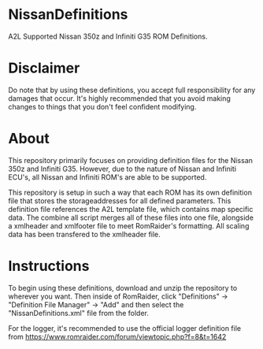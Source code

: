 # NissanDefinitions
A2L Supported Nissan 350z and Infiniti G35 ROM Definitions. 

# Disclaimer
Do note that by using these definitions, you accept full responsibility for any damages that occur. It's highly recommended that you avoid making changes to things that you don't feel confident modifying.

# About
This repository primarily focuses on providing definition files for the Nissan 350z and Infiniti G35. However, due to the nature of Nissan and Infiniti ECU's, all Nissan and Infiniti ROM's are able to be supported. 

This repository is setup in such a way that each ROM has its own definition file that stores the storageaddresses for all defined parameters. This definition file references the A2L template file, which contains map specific data. The combine all script merges all of these files into one file, alongside a xmlheader and xmlfooter file to meet RomRaider's formatting. All scaling data has been transfered to the xmlheader file. 

# Instructions 
To begin using these definitions, download and unzip the repository to wherever you want. Then inside of RomRaider, click "Definitions" -> "Definition File Manager" -> "Add" and then select the "NissanDefinitions.xml" file from the folder. 

For the logger, it's recommended to use the official logger definition file from https://www.romraider.com/forum/viewtopic.php?f=8&t=1642 
